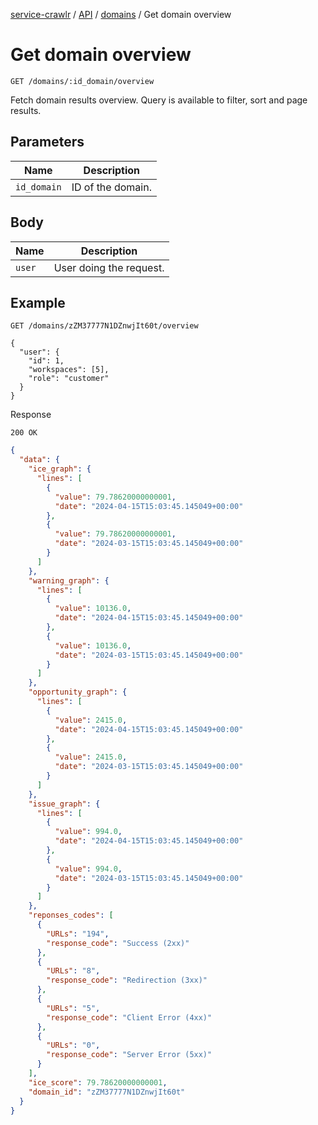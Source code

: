 [service-crawlr](../../../../README.md) / [API](../README.md) / [domains](./README.md) / Get domain overview

# Get domain overview

```text
GET /domains/:id_domain/overview
```

Fetch domain results overview. Query is available to filter, sort and page results.

## Parameters

| Name        | Description       |
|-------------|-------------------|
| `id_domain` | ID of the domain. |

## Body

| Name          | Description             |
|---------------|-------------------------|
| `user`        | User doing the request. |

## Example

```text
GET /domains/zZM37777N1DZnwjIt60t/overview

{
  "user": {
    "id": 1,
    "workspaces": [5],
    "role": "customer"
  }
}
```

Response

```text
200 OK
```

```json
{
  "data": {
    "ice_graph": {
      "lines": [
        {
          "value": 79.78620000000001,
          "date": "2024-04-15T15:03:45.145049+00:00"
        },
        {
          "value": 79.78620000000001,
          "date": "2024-03-15T15:03:45.145049+00:00"
        }
      ]
    },
    "warning_graph": {
      "lines": [
        {
          "value": 10136.0,
          "date": "2024-04-15T15:03:45.145049+00:00"
        },
        {
          "value": 10136.0,
          "date": "2024-03-15T15:03:45.145049+00:00"
        }
      ]
    },
    "opportunity_graph": {
      "lines": [
        {
          "value": 2415.0,
          "date": "2024-04-15T15:03:45.145049+00:00"
        },
        {
          "value": 2415.0,
          "date": "2024-03-15T15:03:45.145049+00:00"
        }
      ]
    },
    "issue_graph": {
      "lines": [
        {
          "value": 994.0,
          "date": "2024-04-15T15:03:45.145049+00:00"
        },
        {
          "value": 994.0,
          "date": "2024-03-15T15:03:45.145049+00:00"
        }
      ]
    },
    "reponses_codes": [
      {
        "URLs": "194",
        "response_code": "Success (2xx)"
      },
      {
        "URLs": "8",
        "response_code": "Redirection (3xx)"
      },
      {
        "URLs": "5",
        "response_code": "Client Error (4xx)"
      },
      {
        "URLs": "0",
        "response_code": "Server Error (5xx)"
      }
    ],
    "ice_score": 79.78620000000001,
    "domain_id": "zZM37777N1DZnwjIt60t"
  }
}
```

